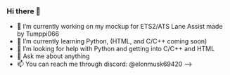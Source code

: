 ### Hi there 👋

- 🔭 I’m currently working on my mockup for ETS2/ATS Lane Assist made by Tumppi066
- 🌱 I’m currently learning Python, (HTML, and C/C++ coming soon)
- 🤔 I’m looking for help with Python and getting into C/C++ and HTML
- 💬 Ask me about anything 
- 📫 You can reach me through discord: @elonmusk69420
-->
